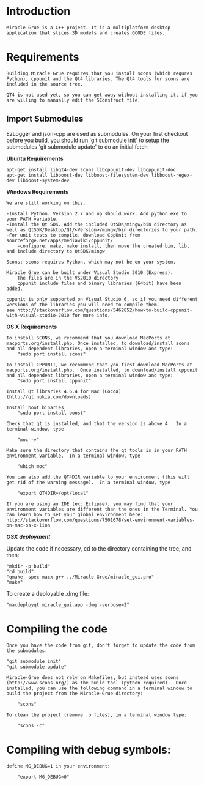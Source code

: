 # Introduction

	Miracle-Grue is a C++ project. It is a multiplatform desktop application that slices 3D models and creates GCODE files.

# Requirements

	Building Miracle Grue requires that you install scons (which requres Python), cppunit and the Qt4 libraries. The Qt4 tools for scons are included in the source tree.

	QT4 is not used yet, so you can get away without installing it, if you are willing to manually edit the SConstruct file. 


## Import Submodules
 EzLogger and json-cpp are used as submodules. On your first checkout before you
 build, you should run 
 'git submodule init' to setup the submodules
 'git submodule update' to do an initial fetch 


**Ubuntu Requirements**

	apt-get install libqt4-dev scons libcppunit-dev libcppunit-doc
	apt-get install libboost-dev libboost-filesystem-dev libboost-regex-dev libboost-system-dev
    
**Windows Requirements**

	We are still working on this. 
	
	-Install Python. Version 2.7 and up should work. Add python.exe to your PATH variable.
	-Install the Qt SDK. Add the included QtSDK/mingw/bin directory as well as QtSDK/Desktop/Qt/<Version>/mingw/bin directories to your path.
	-For unit tests to compile, download CppUnit from sourceforge.net/apps/mediawiki/cppunit/
		-configure, make, make install, then move the created bin, lib, and include directory to QtSDK/mingw
    
	Scons: scons requires Python, which may not be on your system.
    	 
	Miracle Grue can be built under Visual Studio 2010 (Express):
		The files are in the VS2010 directory
		cppunit include files and binary libraries (64bit) have been added.

	cppunit is only supported on Visual Studio 6, so if you need different versions of the libraries you will need to compile them.
	see http://stackoverflow.com/questions/5462852/how-to-build-cppunit-with-visual-studio-2010 for more info.

	
**OS X Requirements**

	To install SCONS, we recommend that you download MacPorts at macports.org/install.php. Once installed, to download/install scons and all dependent libraries, open a terminal window and type:
		"sudo port install scons"

	To install CPPUNIT, we recommend that you first download MacPorts at macports.org/install.php.  Once installed, to download/install cppunit and all dependent libraries, open a terminal window and type:
		"sudo port install cppunit"	

	Install Qt libraries 4.6.4 for Mac (Cocoa) (http://qt.nokia.com/downloads)

	Install boot binaries
		"sudo port install boost"

	Check that qt is installed, and that the version is above 4.  In a terminal window, type 

		"moc -v"

	Make sure the directory that contains the qt tools is in your PATH environment variable.  In a terminal window, type 

		"which moc"

	You can also add the QT4DIR variable to your environment (this will get rid of the warning message).  In a terminal window, type

		"export QT4DIR=/opt/local"

	If you are using an IDE (ex: Eclipse), you may find that your environment variables are different than the ones in the Terminal. You can learn how to set your global environment here: http://stackoverflow.com/questions/7501678/set-environment-variables-on-mac-os-x-lion


***OSX deployment***

Update the code if necessary, cd to the directory containing  the tree, and then:

	"mkdir -p build"
	"cd build"
	"qmake -spec macx-g++ ../Miracle-Grue/miracle_gui.pro"
	"make"

To create a deployable .dmg file:

	"macdeployqt miracle_gui.app -dmg -verbose=2"


# Compiling the code
	
	Once you have the code from git, don't forget to update the code from the submodules:
	
	"git submodule init"
	"git submodule update"

	Miracle-Grue does not rely on Makefiles, but instead uses scons (http://www.scons.org/) as the build tool (python required).  Once installed, you can use the following command in a terminal window to build the project from the Miracle-Grue directory:

		"scons"
    
	To clean the project (remove .o files), in a terminal window type:
	
		"scons -c"

# Compiling with debug symbols:

	define MG_DEBUG=1 in your environment:

    	"export MG_DEBUG=0"

